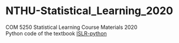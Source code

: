 # NTHU-Statistical_Learning_2020
COM 5250 Statistical Learning Course Materials 2020  \
Python code of the textbook [ISLR-python](https://github.com/JWarmenhoven/ISLR-python)


